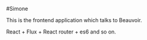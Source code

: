 #Simone

This is the frontend application which talks to Beauvoir. 

React + Flux + React router + es6 and so on.
